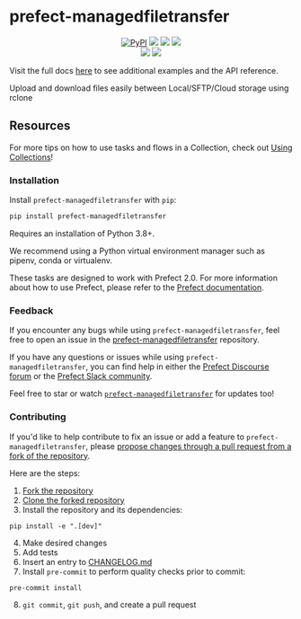 # prefect-managedfiletransfer

<p align="center">
    <!--- Insert a cover image here -->
    <!--- <br> -->
    <a href="https://pypi.python.org/pypi/prefect-managedfiletransfer/" alt="PyPI version">
        <img alt="PyPI" src="https://img.shields.io/pypi/v/prefect-managedfiletransfer?color=0052FF&labelColor=090422"></a>
    <a href="https://github.com/ImperialCollegeLondon/prefect-managedfiletransfer/" alt="Stars">
        <img src="https://img.shields.io/github/stars/ImperialCollegeLondon/prefect-managedfiletransfer?color=0052FF&labelColor=090422" /></a>
    <a href="https://pypistats.org/packages/prefect-managedfiletransfer/" alt="Downloads">
        <img src="https://img.shields.io/pypi/dm/prefect-managedfiletransfer?color=0052FF&labelColor=090422" /></a>
    <a href="https://github.com/ImperialCollegeLondon/prefect-managedfiletransfer/pulse" alt="Activity">
        <img src="https://img.shields.io/github/commit-activity/m/ImperialCollegeLondon/prefect-managedfiletransfer?color=0052FF&labelColor=090422" /></a>
    <br>
    <a href="https://prefect-community.slack.com" alt="Slack">
        <img src="https://img.shields.io/badge/slack-join_community-red.svg?color=0052FF&labelColor=090422&logo=slack" /></a>
    <a href="https://discourse.prefect.io/" alt="Discourse">
        <img src="https://img.shields.io/badge/discourse-browse_forum-red.svg?color=0052FF&labelColor=090422&logo=discourse" /></a>
</p>

Visit the full docs [here](https://ImperialCollegeLondon.github.io/prefect-managedfiletransfer) to see additional examples and the API reference.

Upload and download files easily between Local/SFTP/Cloud storage using rclone


<!--- ### Add a real-world example of how to use this Collection here

Offer some motivation on why this helps.

After installing `prefect-managedfiletransfer` and [saving the credentials](#saving-credentials-to-block), you can easily use it within your flows to help you achieve the aforementioned benefits!

```python
from prefect import flow, get_run_logger
```

--->

## Resources

For more tips on how to use tasks and flows in a Collection, check out [Using Collections](https://docs.prefect.io/collections/usage/)!

### Installation

Install `prefect-managedfiletransfer` with `pip`:

```bash
pip install prefect-managedfiletransfer
```

Requires an installation of Python 3.8+.

We recommend using a Python virtual environment manager such as pipenv, conda or virtualenv.

These tasks are designed to work with Prefect 2.0. For more information about how to use Prefect, please refer to the [Prefect documentation](https://docs.prefect.io/).

<!--- ### Saving credentials to block

Note, to use the `load` method on Blocks, you must already have a block document [saved through code](https://docs.prefect.io/concepts/blocks/#saving-blocks) or [saved through the UI](https://docs.prefect.io/ui/blocks/).

Below is a walkthrough on saving block documents through code.

1. Head over to <SERVICE_URL>.
2. Login to your <SERVICE> account.
3. Click "+ Create new secret key".
4. Copy the generated API key.
5. Create a short script, replacing the placeholders (or do so in the UI).

```python
from prefect_managedfiletransfer import Block
Block(api_key="API_KEY_PLACEHOLDER").save("BLOCK_NAME_PLACEHOLDER")
```

Congrats! You can now easily load the saved block, which holds your credentials:

```python
from prefect_managedfiletransfer import Block
Block.load("BLOCK_NAME_PLACEHOLDER")
```

!!! info "Registering blocks"

    Register blocks in this module to
    [view and edit them](https://docs.prefect.io/ui/blocks/)
    on Prefect Cloud:

    ```bash
    prefect block register -m prefect_managedfiletransfer
    ```

A list of available blocks in `prefect-managedfiletransfer` and their setup instructions can be found [here](https://ImperialCollegeLondon.github.io/prefect-managedfiletransfer/blocks_catalog).

--->

### Feedback

If you encounter any bugs while using `prefect-managedfiletransfer`, feel free to open an issue in the [prefect-managedfiletransfer](https://github.com/ImperialCollegeLondon/prefect-managedfiletransfer) repository.

If you have any questions or issues while using `prefect-managedfiletransfer`, you can find help in either the [Prefect Discourse forum](https://discourse.prefect.io/) or the [Prefect Slack community](https://prefect.io/slack).

Feel free to star or watch [`prefect-managedfiletransfer`](https://github.com/ImperialCollegeLondon/prefect-managedfiletransfer) for updates too!

### Contributing

If you'd like to help contribute to fix an issue or add a feature to `prefect-managedfiletransfer`, please [propose changes through a pull request from a fork of the repository](https://docs.github.com/en/pull-requests/collaborating-with-pull-requests/proposing-changes-to-your-work-with-pull-requests/creating-a-pull-request-from-a-fork).

Here are the steps:

1. [Fork the repository](https://docs.github.com/en/get-started/quickstart/fork-a-repo#forking-a-repository)
2. [Clone the forked repository](https://docs.github.com/en/get-started/quickstart/fork-a-repo#cloning-your-forked-repository)
3. Install the repository and its dependencies:
```
pip install -e ".[dev]"
```
4. Make desired changes
5. Add tests
6. Insert an entry to [CHANGELOG.md](https://github.com/ImperialCollegeLondon/prefect-managedfiletransfer/blob/main/CHANGELOG.md)
7. Install `pre-commit` to perform quality checks prior to commit:
```
pre-commit install
```
8. `git commit`, `git push`, and create a pull request
